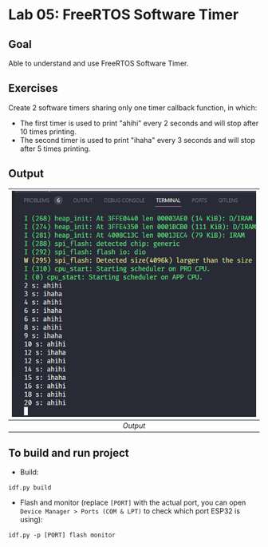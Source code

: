 # Lab 05: FreeRTOS Software Timer

## Goal
  Able to understand and use FreeRTOS Software Timer.

## Exercises
Create 2 software timers sharing only one timer callback function, in which:
- The first timer is used to print "ahihi" every 2 seconds and will stop after 10 times printing.
- The second timer is used to print "ihaha" every 3 seconds and will stop after 5 times printing.

## Output
|![Output](https://github.com/phuc0503/Embedded-System-Labs-CO3054/blob/master/Images/Lab5/output.png "Ouput")|
|:--:| 
|*Output*|

## To build and run project
- Build:
```
idf.py build
```
- Flash and monitor (replace `[PORT]` with the actual port, you can open `Device Manager > Ports (COM & LPT)` to check which port ESP32 is using):
```
idf.py -p [PORT] flash monitor
```
